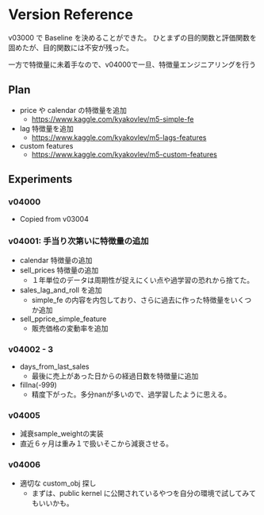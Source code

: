 # Version Reference

v03000 で Baseline を決めることができた。
ひとまずの目的関数と評価関数を固めたが、目的関数には不安が残った。

一方で特徴量に未着手なので、v04000で一旦、特徴量エンジニアリングを行う


## Plan

- price や calendar の特徴量を追加
  - https://www.kaggle.com/kyakovlev/m5-simple-fe
- lag 特徴量を追加
  - https://www.kaggle.com/kyakovlev/m5-lags-features
- custom features
  - https://www.kaggle.com/kyakovlev/m5-custom-features


## Experiments
### v04000
- Copied from v03004


### v04001: 手当り次第いに特徴量の追加
- calendar 特徴量の追加
- sell_prices 特徴量の追加
  - １年単位のデータは周期性が捉えにくい点や過学習の恐れから捨てた。
- sales_lag_and_roll を追加
  - simple_fe の内容を内包しており、さらに過去に作った特徴量をいくつか追加
- sell_pprice_simple_feature
  - 販売価格の変動率を追加


### v04002 - 3
- days_from_last_sales
  - 最後に売上があった日からの経過日数を特徴量に追加
- fillna(-999)
  - 精度下がった。多分nanが多いので、過学習したように思える。



### v04005
- 減衰sample_weightの実装
- 直近６ヶ月は重み１で扱いそこから減衰させる。

### v04006
- 適切な custom_obj 探し
  - まずは、public kernel に公開されているやつを自分の環境で試してみてもいいかも。
